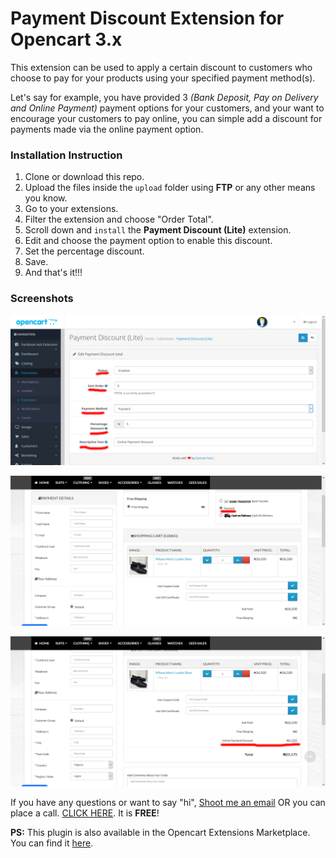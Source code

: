 # Payment Discount Extension for Opencart 3.x

This extension can be used to apply a certain discount to customers who choose to pay for your products using your specified payment method(s).

Let's say for example, you have provided 3 *(Bank Deposit, Pay on Delivery and Online Payment)* payment options for your customers, and your want to encourage your customers to pay online, you can simple add a discount for payments made via the online payment option.

### Installation Instruction
1. Clone or download this repo.
2. Upload the files inside the `upload` folder using __FTP__ or any other means you know.
3. Go to your extensions.
4. Filter the extension and choose "Order Total".
5. Scroll down and `install` the __Payment Discount (Lite)__ extension.
6. Edit and choose the payment option to enable this discount.
7. Set the percentage discount.
8. Save.
9. And that's it!!!

### Screenshots
![Plugin Settings](images/screen1.png)

![Frontend View 1](images/screen2.png)

![Frontend View 2](images/screen3.png)

If you have any questions or want to say "hi", [Shoot me an email](mailto:sammyskills@gmail.com) OR you can place a call. [CLICK HERE](https://webcall.me/SamuelAsor). It is __FREE__!

__PS:__ This plugin is also available in the Opencart Extensions Marketplace. You can find it [here](https://www.opencart.com/index.php?route=marketplace/extension/info&extension_id=36715&filter_category_id=6&filter_license=0).